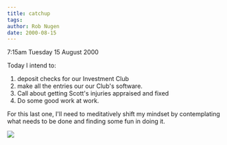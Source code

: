 ```yaml
---
title: catchup
tags: 
author: Rob Nugen
date: 2000-08-15
---
```



<p class=date>7:15am Tuesday 15 August 2000

<p>Today I intend to:
<ol>
<li>deposit checks for our Investment Club
<li>make all the entries our our Club's software.
<li>Call about getting Scott's injuries appraised and fixed
<li>Do some good work at work.
</ol>

<p>For this last one, I'll need to meditatively shift my mindset by
contemplating what needs to be done and finding some fun in doing it.

<p><img src="/images/rob/wL-ROB.gif">

